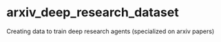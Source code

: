 # arxiv_deep_research_dataset
Creating data to train deep research agents (specialized on arxiv papers)
